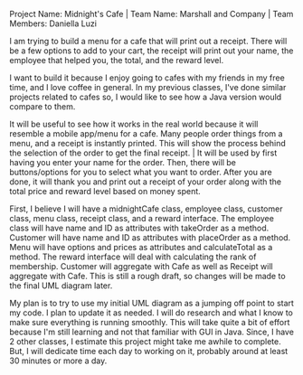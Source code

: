 Project Name: Midnight's Cafe | Team Name: Marshall and Company | Team Members: Daniella Luzi 

I am trying to build a menu for a cafe that will print out a receipt. There will be a few options to add to your cart, the receipt will print out your name, the employee that helped you, the total, and the reward level.

I want to build it because I enjoy going to cafes with my friends in my free time, and I love coffee in general. In my previous classes, I've done similar projects related to cafes so, I would like to see how a Java version would compare to them.

It will be useful to see how it works in the real world because it will resemble a mobile app/menu for a cafe. Many people order things from a menu, and a receipt is instantly printed. This will show the process behind the selection of the order to get the final receipt. | It will be used by first having you enter your name for the order. Then, there will be buttons/options for you to select what you want to order. After you are done, it will thank you and print out a receipt of your order along with the total price and reward level based on money spent. 

First, I believe I will have a midnightCafe class, employee class, customer class, menu class, receipt class, and a reward interface. The employee class will have name and ID as attributes with takeOrder as a method. Customer will have name and ID as attributes with placeOrder as a method. Menu will have options and prices as attributes and calculateTotal as a method. The reward interface will deal with calculating the rank of membership. Customer will aggregate with Cafe as well as Receipt will aggregate with Cafe. This is still a rough draft, so changes will be made to the final UML diagram later. 

My plan is to try to use my initial UML diagram as a jumping off point to start my code. I plan to update it as needed. I will do research and what I know to make sure everything is running smoothly. This will take quite a bit of effort because I'm still learning and not that familiar with GUI in Java. Since, I have 2 other classes, I estimate this project might take me awhile to complete. But, I will dedicate time each day to working on it, probably around at least 30 minutes or more a day.

